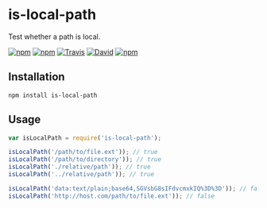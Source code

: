 # is-local-path

Test whether a path is local.

[![npm](https://img.shields.io/npm/v/is-local-path.svg)]()
[![npm](https://img.shields.io/npm/l/is-local-path.svg)]()
[![Travis](https://img.shields.io/travis/panosoft/is-local-path.svg)]()
[![David](https://img.shields.io/david/panosoft/is-local-path.svg)]()
[![npm](https://img.shields.io/npm/dm/is-local-path.svg)]()

## Installation

	npm install is-local-path

## Usage

```js
var isLocalPath = require('is-local-path');

isLocalPath('/path/to/file.ext')); // true
isLocalPath('/path/to/directory')); // true
isLocalPath('./relative/path')); // true
isLocalPath('../relative/path')); // true

isLocalPath('data:text/plain;base64,SGVsbG8sIFdvcmxkIQ%3D%3D')); // false
isLocalPath('http://host.com/path/to/file.ext')); // false
```
